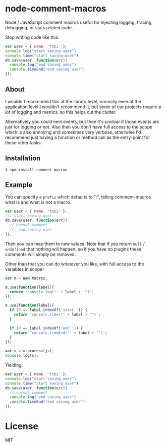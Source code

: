 
# node-comment-macros

  Node / JavaScript comment macros useful for injecting logging, tracing, debugging, or stats related code.

  Stop writing code like this:

```js
var user = { name: 'tobi' };
console.log("start saving user")
console.time("start saving user")
db.save(user, function(err){
  console.log("end saving user")
  console.timeEnd("end saving user")
});
```

## About

  I wouldn't recommend this at the library level, normally even at the application level I wouldn't recommend it, but some of our projects require a _lot_ of logging and metrics, so this helps cut the clutter.

  Alternatively you could emit events, but then it's unclear if those events are just for logging or not. Also then you don't have full access to the scope which is also annoying and sometimes very verbose, otherwise I'd recommend just having a function or method call as the entry-point for these other tasks.

## Installation

```
$ npm install comment-macros
```

## Example

 You can specify a `prefix` which defaults to ":",
 telling comment-macros what is and what is not a macro.

```js
var user = { name: 'tobi' };
//: start saving user
db.save(user, function(err){
  // normal comment
  //: end saving user
});
```

 Then you can map them to new values. Note that if you
 return `null` / `undefined` that nothing will happen,
 so if you have no plugins these comments will simply
 be removed.

 Other than that you can do whatever you like, with
 full access to the variables in scope!

```js
var m = new Macros;

m.use(function(label){
  return 'console.log("' + label + '")';
});

m.use(function(label){
  if (0 == label.indexOf('start ')) {
    return 'console.time("' + label + '")';
  }

  if (0 == label.indexOf('end ')) {
    return 'console.timeEnd("' + label + '")';
  }
});

var s = m.process(js);
console.log(s);
```

  Yielding:

```js
var user = { name: 'tobi' };
console.log("start saving user")
console.time("start saving user")
db.save(user, function(err){
  // normal comment
  console.log("end saving user")
  console.timeEnd("end saving user")
});
```

# License

  MIT
